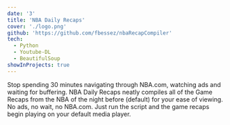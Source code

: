 ```yaml
---
date: '3'
title: 'NBA Daily Recaps'
cover: './logo.png'
github: 'https://github.com/fbessez/nbaRecapCompiler'
tech:
  - Python
  - Youtube-DL
  - BeautifulSoup
showInProjects: true
---
```


Stop spending 30 minutes navigating through NBA.com, watching ads and waiting for buffering. NBA Daily Recaps neatly compiles all of the Game Recaps from the NBA of the night before (default) for your ease of viewing. No ads, no wait, no NBA.com. Just run the script and the game recaps begin playing on your default media player.
